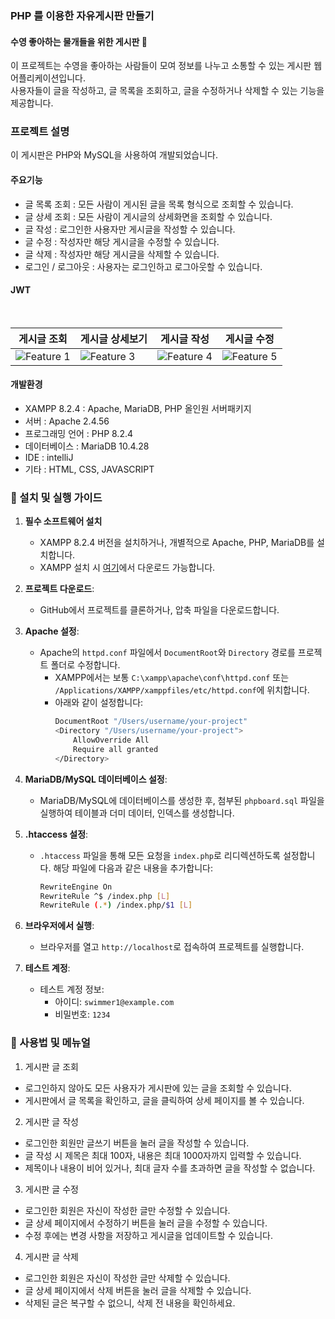 ### PHP 를 이용한 자유게시판 만들기
#### 수영 좋아하는 물개들을 위한 게시판 🦭

이 프로젝트는 수영을 좋아하는 사람들이 모여 정보를 나누고 소통할 수 있는 게시판 웹 어플리케이션입니다. <br>
사용자들이 글을 작성하고, 글 목록을 조회하고, 글을 수정하거나 삭제할 수 있는 기능을 제공합니다.

### 프로젝트 설명

이 게시판은 PHP와 MySQL을 사용하여 개발되었습니다.

#### 주요기능
- 글 목록 조회 : 모든 사람이 게시된 글을 목록 형식으로 조회할 수 있습니다.
- 글 상세 조회 : 모든 사람이 게시글의 상세화면을 조회할 수 있습니다.
- 글 작성 : 로그인한 사용자만 게시글을 작성할 수 있습니다.
- 글 수정 : 작성자만 해당 게시글을 수정할 수 있습니다.
- 글 삭제 : 작성자만 해당 게시글을 삭제할 수 있습니다.
- 로그인 / 로그아웃 : 사용자는 로그인하고 로그아웃할 수 있습니다.

#### JWT

<br>

| 게시글 조회                                     |  게시글 상세보기                                      |게시글 작성                                      | 게시글 수정                                      |
|-----------------------------------------------|-----------------------------------------------|-----------------------------------------------|-----------------------------------------------|
| ![Feature 1](https://github.com/user-attachments/assets/5a6f507b-2072-47c4-b9e6-8118b43edfdb) | ![Feature 3](https://github.com/user-attachments/assets/bf3bd282-ec48-412f-9432-3c0a86df3002) | ![Feature 4](https://github.com/user-attachments/assets/ec28a453-fda1-4b4e-92a1-66b1b19994f6)| ![Feature 5](https://github.com/user-attachments/assets/f4b8c1f1-b050-4e1f-8cd0-6a338f1f3c96)

#### 개발환경
- XAMPP 8.2.4 : Apache, MariaDB, PHP 올인원 서버패키지
- 서버 : Apache 2.4.56
- 프로그래밍 언어 : PHP 8.2.4
- 데이터베이스 : MariaDB 10.4.28
- IDE : intelliJ
- 기타 : HTML, CSS, JAVASCRIPT

### 📄 설치 및 실행 가이드
1. **필수 소프트웨어 설치**
   - XAMPP 8.2.4 버전을 설치하거나, 개별적으로 Apache, PHP, MariaDB를 설치합니다.
   - XAMPP 설치 시 [여기](https://www.apachefriends.org/)에서 다운로드 가능합니다.
   
2. **프로젝트 다운로드**:
   - GitHub에서 프로젝트를 클론하거나, 압축 파일을 다운로드합니다.

3. **Apache 설정**:
   - Apache의 `httpd.conf` 파일에서 `DocumentRoot`와 `Directory` 경로를 프로젝트 폴더로 수정합니다.
     - XAMPP에서는 보통 `C:\xampp\apache\conf\httpd.conf` 또는 `/Applications/XAMPP/xamppfiles/etc/httpd.conf`에 위치합니다.
     - 아래와 같이 설정합니다:
       ```bash
       DocumentRoot "/Users/username/your-project"
       <Directory "/Users/username/your-project">
           AllowOverride All
           Require all granted
       </Directory>
       ```

4. **MariaDB/MySQL 데이터베이스 설정**:
   - MariaDB/MySQL에 데이터베이스를 생성한 후, 첨부된 `phpboard.sql` 파일을 실행하여 테이블과 더미 데이터, 인덱스를 생성합니다.
     
5. **.htaccess 설정**:
   - `.htaccess` 파일을 통해 모든 요청을 `index.php`로 리디렉션하도록 설정합니다. 해당 파일에 다음과 같은 내용을 추가합니다:
     ```bash
     RewriteEngine On
     RewriteRule ^$ /index.php [L]
     RewriteRule (.*) /index.php/$1 [L]
     ```
6. **브라우저에서 실행**:
   - 브라우저를 열고 `http://localhost`로 접속하여 프로젝트를 실행합니다.
  
7. **테스트 계정**:
   - 테스트 계정 정보:
     - 아이디: `swimmer1@example.com`
     - 비밀번호: `1234`
    
### 📄 사용법 및 메뉴얼
1. 게시판 글 조회

- 로그인하지 않아도 모든 사용자가 게시판에 있는 글을 조회할 수 있습니다.
- 게시판에서 글 목록을 확인하고, 글을 클릭하여 상세 페이지를 볼 수 있습니다.

2. 게시판 글 작성

- 로그인한 회원만 글쓰기 버튼을 눌러 글을 작성할 수 있습니다.
- 글 작성 시 제목은 최대 100자, 내용은 최대 1000자까지 입력할 수 있습니다.
- 제목이나 내용이 비어 있거나, 최대 글자 수를 초과하면 글을 작성할 수 없습니다.

3. 게시판 글 수정

- 로그인한 회원은 자신이 작성한 글만 수정할 수 있습니다.
- 글 상세 페이지에서 수정하기 버튼을 눌러 글을 수정할 수 있습니다.
- 수정 후에는 변경 사항을 저장하고 게시글을 업데이트할 수 있습니다.

4. 게시판 글 삭제

- 로그인한 회원은 자신이 작성한 글만 삭제할 수 있습니다.
- 글 상세 페이지에서 삭제 버튼을 눌러 글을 삭제할 수 있습니다.
- 삭제된 글은 복구할 수 없으니, 삭제 전 내용을 확인하세요.






